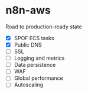 # n8n-aws

Road to production-ready state
- [x] SPOF ECS tasks
- [x] Public DNS
- [ ] SSL
- [ ] Logging and metrics
- [ ] Data persistence
- [ ] WAF
- [ ] Global performance
- [ ] Autoscaling